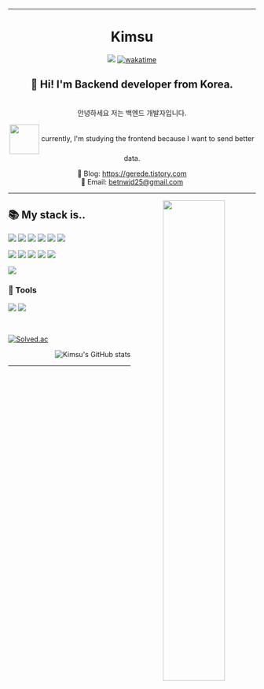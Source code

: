 ---

<div align="center">
  
  # Kimsu
 
 <a href="https://solved.ac/kims10"><img src="http://mazassumnida.wtf/api/mini/generate_badge?boj=kims10"/></a>
[![wakatime](https://wakatime.com/badge/user/4c81871e-e1fa-4adb-b02e-cf6d0a0a5a63.svg)](https://wakatime.com/@4c81871e-e1fa-4adb-b02e-cf6d0a0a5a63)

## 👋 Hi!  I'm Backend developer from Korea.
<br/>
안녕하세요 저는 백엔드 개발자입니다.

  <img align="center" height="60" src="https://64.media.tumblr.com/6a004610b49fc88e39955634f014f52b/05d68f1f5a0c4f1d-e5/s400x600/ced28f2eb16a5c187a063bc0a78441e495d3c0e1.gifv">  currently, I'm studying the frontend because I want to send better data.

📝 Blog: <https://gerede.tistory.com>
<br />
📨 Email: betnwjd25@gmail.com

 ---

  <img align="right" width="50%" src="https://github-readme-stats.vercel.app/api/top-langs/?username=Kimsu10&layout=donut&langs_count=5&theme=gruvbox"/>


</div>

## 📚 My stack is..


![](https://img.shields.io/badge/-JavaScript-yellow?style=flat&logo=JavaScript&logoColor=white)
![](https://img.shields.io/badge/-NodeJs-339933?style=flat&logo=Node.js&logoColor=white)
![](https://img.shields.io/badge/-MySQL-4479A1?style=flat&logo=MySQL&logoColor=white)
![](https://img.shields.io/badge/-MongoDB-47A248?style=flat&logo=MongoDB&logoColor=white)
![](https://img.shields.io/badge/-TypeScript-3178C6?style=flat&logo=TypeScript&logoColor=white)
![](https://img.shields.io/badge/-NestJs-E0234E?style=flat&logo=GitHub&logoColor=white)

![](https://img.shields.io/badge/-Html5-%23E34F26?style=flat&logo=HTML5&logoColor=white)
![](https://img.shields.io/badge/-CSS-blue?style=flat&logo=CSS3&logoColor=white)
![](https://img.shields.io/badge/-React-61DAFB?style=flat&logo=React&logoColor=white)
![]("https://img.shields.io/badge/Sass-CC6699?style=flat&logo=sass&logoColor=fff")
![]("https://img.shields.io/badge/styledcomponent-DB7093?flat&logo=styled-components&logoColor=white")

![](https://img.shields.io/badge/-amazons3-569A31?style=flat&logo=amazons3&logoColor=white)


### 🔧 Tools
![](https://img.shields.io/badge/-Git-orange?style=flat&logo=Git&logoColor=white)
![](https://img.shields.io/badge/-GitHub-black?style=flat&logo=GitHub&logoColor=white)

<br>



<div align="left">
  
[![Solved.ac
](http://mazassumnida.wtf/api/v2/generate_badge?boj=kims10)](https://solved.ac/kims10)<br />

</div>

<div align="right">
  
![Kimsu's GitHub stats](https://github-readme-stats.vercel.app/api?username=Kimsu10&rank_icon=github&theme=slateorange&hide_border=true") 
 
</div>
  
 ---




<!--
**Kimsu10/Kimsu10** is a ✨ _special_ ✨ repository because its `README.md` (this file) appears on your GitHub profile.

![Kimsu's GitHub stats](https://github-readme-stats.vercel.app/api?username=Kimsu10&show_icons=true&theme=slateorange&hide_border=true") 
![Kimsu's GitHub stats](https://github-readme-stats.vercel.app/api/top-langs/?username=Kimsu10&amp;layout=donut&amp;langs_count=7&amp;theme=tokyonight)

 <img align="left" src="https://github-readme-stats.vercel.app/api/top-langs/?username=Kimsu10&theme=dracula&exclude_repo=2020_1_CPL,2021_1_OOP,2021_2_ESL&layout=compact&langs_count=10"/>
 
<div align="left">

 <img align="center" width="80" src="https://i.pinimg.com/originals/4a/c8/09/4ac8098549e7eb268f67f650321210c3.gif">

 

Here are some ideas to get you started:

- 🔭 I’m currently working on ...
- 🌱 I’m currently learning ...
- 👯 I’m looking to collaborate on ...
- 🤔 I’m looking for help with ...
- 💬 Ask me about ...
- 📫 How to reach me: ...
- 😄 Pronouns: ...
- ⚡ Fun fact: ...


<a href="https://github.com/Kimsu10"><img align="center" style="height:180px" src="https://github-readme-stats-git-master-kimsu10.vercel.app/api?username=Kimsu10&show_icons=true&theme=slateorange&hide_border=true"></a>
Views
<a href="https://www.youtube.com/watch?v=ZxZ1I1yTCUI&ab_channel=Joshwin"> 
<img src="https://profile-counter.glitch.me/Kimsu10/count.svg" alt="Kimsu10" />
</a>
<a href="https://github.com/Kimsu10"><img align="center" style="height:180px" src="https://github-readme-stats-git-master-kimsu10.vercel.app/api/top-langs/?username=Kimsu10&layout=compact&theme=slateorange&hide_border=true" /></a> 
